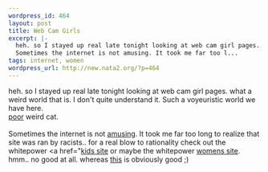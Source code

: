 ```yaml
--- 
wordpress_id: 464
layout: post
title: Web Cam Girls
excerpt: |-
  heh. so I stayed up real late tonight looking at web cam girl pages. what a weird world that is. I don't quite understand it. Such a voyeuristic world we have here. poor weird cat.
  Sometimes the internet is not amusing. It took me far too l...
tags: internet, women
wordpress_url: http://new.nata2.org/?p=464
---
```

heh. so I stayed up real late tonight looking at web cam girl pages. what a weird world that is. I don't quite understand it. Such a voyeuristic world we have here. <br/><a href="http://us.news1.yimg.com/us.yimg.com/p/rids/20030315/i/1047738430.2885836894.jpg">poor</a> weird cat.<br/><br/>
Sometimes the internet is not <a href="http://www.martinlutherking.org/">amusing</a>. It took me far too long to realize that site was ran by racists.. for a real blow to rationality check out the whitepower <a href="<a href="http://kids.stormfront.org/">kids site</a> or maybe the whitepower <a href="http://women.stormfront.org/">womens site</a>. hmm.. no good at all. whereas <a href="http://www.salon.com/mwt/wire/2003/03/14/toddler/index.html">this</a> is obviously good ;)

